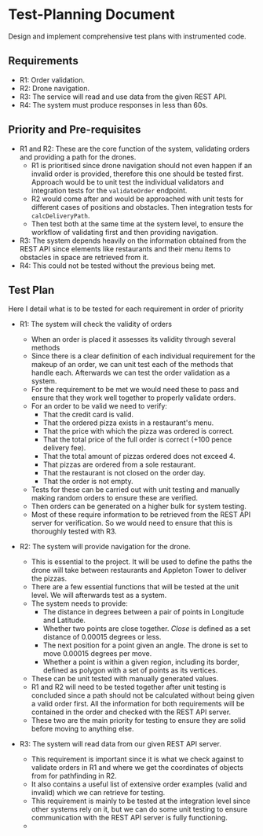 # Test-Planning Document
Design and implement comprehensive test plans with instrumented code.


## Requirements
- R1: Order validation.
- R2: Drone navigation.
- R3: The service will read and use data from the given REST API.
- R4: The system must produce responses in less than 60s.

## Priority and Pre-requisites
- R1 and R2: These are the core function of the system, validating orders and providing a path for the drones.
  - R1 is prioritised since drone navigation should not even happen if an invalid order is provided, therefore this one should be tested first. Approach would be to unit test the individual validators and integration tests for the `validateOrder` endpoint.
  - R2 would come after and would be approached with unit tests for different cases of positions and obstacles. Then integration tests for `calcDeliveryPath`.
  - Then test both at the same time at the system level, to ensure the workflow of validating first and then providing navigation.
- R3: The system depends heavily on the information obtained from the REST API since elements like restaurants and their menu items to obstacles in space are retrieved from it.
- R4: This could not be tested without the previous being met.

## Test Plan
Here I detail what is to be tested for each requirement in order of priority
- R1: The system will check the validity of orders
  - When an order is placed it assesses its validity through several methods
  - Since there is a clear definition of each individual requirement for the makeup of an order, we can unit test each of the methods that handle each. Afterwards we can test the order validation as a system.
  - For the requirement to be met we would need these to pass and ensure that they work well together to properly validate orders.
  - For an order to be valid we need to verify:
    - That the credit card is valid.
    - That the ordered pizza exists in a restaurant's menu.
    - That the price with which the pizza was ordered is correct.
    - That the total price of the full order is correct (+100 pence delivery fee).
    - That the total amount of pizzas ordered does not exceed 4.
    - That pizzas are ordered from a sole restaurant.
    - That the restaurant is not closed on the order day.
    - That the order is not empty.
  - Tests for these can be carried out with unit testing and manually making random orders to ensure these are verified.
  - Then orders can be generated on a higher bulk for system testing.
  - Most of these require information to be retrieved from the REST API server for verification. So we would need to ensure that this is thoroughly tested with R3.
  
- R2: The system will provide navigation for the drone.
  - This is essential to the project. It will be used to define the paths the drone will take between restaurants and Appleton Tower to deliver the pizzas.
  - There are a few essential functions that will be tested at the unit level. We will afterwards test as a system.
  - The system needs to provide:
    - The distance in degrees between a pair of points in Longitude and Latitude.
    - Whether two points are close together. *Close* is defined as a set distance of 0.00015 degrees or less.
    - The next position for a point given an angle. The drone is set to move 0.00015 degrees per move.
    - Whether a point is within a given region, including its border, defined as polygon with a set of points as its vertices.
  - These can be unit tested with manually generated values.
  - R1 and R2 will need to be tested together after unit testing is concluded since a path should not be calculated without being given a valid order first. All the information for both requirements will be contained in the order and checked with the REST API server.
  - These two are the main priority for testing to ensure they are solid before moving to anything else.

- R3: The system will read data from our given REST API server.
  - This requirement is important since it is what we check against to validate orders in R1 and where we get the coordinates of objects from for pathfinding in R2.
  - It also contains a useful list of extensive order examples (valid and invalid) which we can retrieve for testing.
  - This requirement is mainly to be tested at the integration level since other systems rely on it, but we can do some unit testing to ensure communication with the REST API server is fully functioning.
  - 